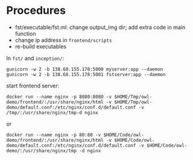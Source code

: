 # Procedures

- fst/executable/fst.ml: change output_img dir; add extra code in main function
- change ip address in `frontend/scripts`
- re-build executables


In `fst/` and `inception/`:
```
gunicorn -w 2 -b 138.68.155.178:5000 myserver:app --daemon
gunicorn -w 2 -b 138.68.155.178:5001 fstserver:app --daemon
```

start frontend server:
```
docker run --name nginx -p 8080:8080 -v $HOME/Tmp/owl-demo/frontend/:/usr/share/nginx/html -v $HOME/Tmp/owl-demo/default.conf:/etc/nginx/conf.d/default.conf -v /tmp/:/usr/share/nginx/tmp-d nginx
```
or
```
docker run --name nginx -p 80:80 -v $HOME/Code/owl-demo/frontend/:/usr/share/nginx/html -v $HOME/Code/owl-demo/default.conf:/etc/nginx/conf.d/default.conf -v $HOME/Code/owl-demo/:/usr/share/nginx/tmp -d nginx
```
